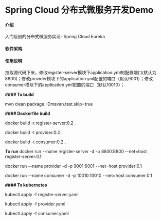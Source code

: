 # Spring Cloud 分布式微服务开发Demo

#### 介绍
入门级别的分布式微服务实现- Spring Cloud Eureka

#### 软件架构
#### 使用说明

拉取源代码下来，修改register-server模块下application.yml的配置端口(默认为8800)；修改provider模块下的application.yml配置的端口（默认9001）；修改consumer模块下的application.yml配置的端口（默认10010）；


**#### To build** 

mvn clean package -Dmaven.test.skip=true

 **#### Dockerfile build** 

docker build -t register-server:0.2 .

docker build -t provider:0.2 .

docker build -t consumer:0.2 .

 **To run** 
docker run --name register-server -d -p 8800:8800 --net=host register-server:0.1

docker run --name provider -d -p 9001:9001 --net=host provider:0.1

docker run --name consumer -d -p 10010:10010 --net=host consumer:0.1


**#### To kubernetes** 

kubectl apply -f register-server.yaml

kubectl apply -f provider.yaml

kubectl apply -f consumer.yaml
